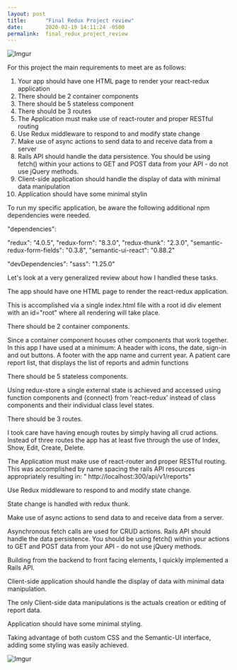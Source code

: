 ```yaml
---
layout: post
title:      "Final Redux Project review"
date:       2020-02-19 14:11:24 -0500
permalink:  final_redux_project_review
---
```


![Imgur](https://i.imgur.com/sFcCJDu.png)



For this project the main requirements to meet are as follows:

1. Your app should have one HTML page to render your react-redux application
2. There should be 2 container components
3. There should be 5 stateless component
4. There should be 3 routes
5. The Application must make use of react-router and proper RESTful routing
6. Use Redux middleware to respond to and modify state change
7. Make use of async actions to send data to and receive data from a server
8. Rails API should handle the data persistence. You should be using fetch() within your actions to GET and POST data from your API - do not use jQuery methods.
9. Client-side application should handle the display of data with minimal data manipulation
10.   Application should have some minimal stylin

To run my specific application, be aware the following additional npm dependencies were needed.

"dependencies":

"redux": "4.0.5",
"redux-form": "8.3.0",
"redux-thunk": "2.3.0",
"semantic-redux-form-fields": "0.3.8",
"semantic-ui-react": "0.88.2"

"devDependencies":
"sass": "1.25.0"



Let's look at a very generalized review about how I handled these tasks.

The app should have one HTML page to render the react-redux application.

This is accomplished via a single index.html file with a root id div element with an  id="root"  where all rendering will take   place.

There should be 2 container components.

Since a container component houses other components that work together.  In this app I have
used at a minimum:  A header with icons, the date, sign-in and out buttons.
A footer with the app name and current year.
A patient care report list, that displays the list of reports
and admin functions

There should be 5 stateless components.

Using redux-store a single external state is achieved and accessed using function components
and {connect} from        'react-redux' instead of class components and their individual class
level states.

There should be 3 routes.

I took care have having enough routes by simply having all crud actions.
Instead of three routes the app has at least five through the use of Index, Show,
Edit, Create, Delete.

The Application must make use of react-router and proper RESTful routing.
This was accomplished by name spacing the rails API resources appropriately resulting in:
" http://localhost:300/api/v1/reports"

Use Redux middleware to respond to and modify state change.

State change is handled with redux thunk.

Make use of async actions to send data to and receive data from a server.

Asynchronous fetch calls are used for CRUD actions.
Rails API should handle the data persistence. You should be using fetch() within your actions to GET and POST data
from your API - do not use jQuery methods.

Building from the backend to front facing elements, I quickly implemented a Rails API.

Client-side application should handle the display of data with minimal data manipulation.

The only Client-side data manipulations is the actuals creation or editing of report data.

Application should have some minimal styling.

Taking advantage of both custom CSS and the Semantic-UI interface, adding some styling
was easily achieved.

![Imgur](https://imgur.com/mGOAG1h.gif)




